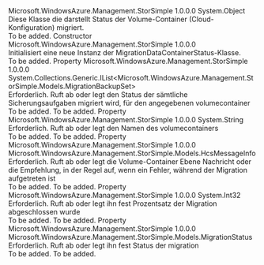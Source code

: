 <Type Name="MigrationDataContainerStatus" FullName="Microsoft.WindowsAzure.Management.StorSimple.Models.MigrationDataContainerStatus">
  <TypeSignature Language="C#" Value="public class MigrationDataContainerStatus" />
  <TypeSignature Language="ILAsm" Value=".class public auto ansi beforefieldinit MigrationDataContainerStatus extends System.Object" />
  <TypeSignature Language="DocId" Value="T:Microsoft.WindowsAzure.Management.StorSimple.Models.MigrationDataContainerStatus" />
  <TypeSignature Language="VB.NET" Value="Public Class MigrationDataContainerStatus" />
  <TypeSignature Language="F#" Value="type MigrationDataContainerStatus = class" />
  <AssemblyInfo>
    <AssemblyName>Microsoft.WindowsAzure.Management.StorSimple</AssemblyName>
    <AssemblyVersion>1.0.0.0</AssemblyVersion>
  </AssemblyInfo>
  <Base>
    <BaseTypeName>System.Object</BaseTypeName>
  </Base>
  <Interfaces />
  <Docs>
    <summary>
            Diese Klasse die darstellt Status der Volume-Container (Cloud-Konfiguration) migriert.
            </summary>
    <remarks>To be added.</remarks>
  </Docs>
  <Members>
    <Member MemberName=".ctor">
      <MemberSignature Language="C#" Value="public MigrationDataContainerStatus ();" />
      <MemberSignature Language="ILAsm" Value=".method public hidebysig specialname rtspecialname instance void .ctor() cil managed" />
      <MemberSignature Language="DocId" Value="M:Microsoft.WindowsAzure.Management.StorSimple.Models.MigrationDataContainerStatus.#ctor" />
      <MemberSignature Language="VB.NET" Value="Public Sub New ()" />
      <MemberType>Constructor</MemberType>
      <AssemblyInfo>
        <AssemblyName>Microsoft.WindowsAzure.Management.StorSimple</AssemblyName>
        <AssemblyVersion>1.0.0.0</AssemblyVersion>
      </AssemblyInfo>
      <Parameters />
      <Docs>
        <summary>
            Initialisiert eine neue Instanz der MigrationDataContainerStatus-Klasse.
            </summary>
        <remarks>To be added.</remarks>
      </Docs>
    </Member>
    <Member MemberName="BackupSets">
      <MemberSignature Language="C#" Value="public System.Collections.Generic.IList&lt;Microsoft.WindowsAzure.Management.StorSimple.Models.MigrationBackupSet&gt; BackupSets { get; set; }" />
      <MemberSignature Language="ILAsm" Value=".property instance class System.Collections.Generic.IList`1&lt;class Microsoft.WindowsAzure.Management.StorSimple.Models.MigrationBackupSet&gt; BackupSets" />
      <MemberSignature Language="DocId" Value="P:Microsoft.WindowsAzure.Management.StorSimple.Models.MigrationDataContainerStatus.BackupSets" />
      <MemberSignature Language="VB.NET" Value="Public Property BackupSets As IList(Of MigrationBackupSet)" />
      <MemberSignature Language="F#" Value="member this.BackupSets : System.Collections.Generic.IList&lt;Microsoft.WindowsAzure.Management.StorSimple.Models.MigrationBackupSet&gt; with get, set" Usage="Microsoft.WindowsAzure.Management.StorSimple.Models.MigrationDataContainerStatus.BackupSets" />
      <MemberType>Property</MemberType>
      <AssemblyInfo>
        <AssemblyName>Microsoft.WindowsAzure.Management.StorSimple</AssemblyName>
        <AssemblyVersion>1.0.0.0</AssemblyVersion>
      </AssemblyInfo>
      <ReturnValue>
        <ReturnType>System.Collections.Generic.IList&lt;Microsoft.WindowsAzure.Management.StorSimple.Models.MigrationBackupSet&gt;</ReturnType>
      </ReturnValue>
      <Docs>
        <summary>
            Erforderlich. Ruft ab oder legt den Status der sämtliche Sicherungsaufgaben migriert wird, für den angegebenen volumecontainer
            </summary>
        <value>To be added.</value>
        <remarks>To be added.</remarks>
      </Docs>
    </Member>
    <Member MemberName="CloudConfigurationName">
      <MemberSignature Language="C#" Value="public string CloudConfigurationName { get; set; }" />
      <MemberSignature Language="ILAsm" Value=".property instance string CloudConfigurationName" />
      <MemberSignature Language="DocId" Value="P:Microsoft.WindowsAzure.Management.StorSimple.Models.MigrationDataContainerStatus.CloudConfigurationName" />
      <MemberSignature Language="VB.NET" Value="Public Property CloudConfigurationName As String" />
      <MemberSignature Language="F#" Value="member this.CloudConfigurationName : string with get, set" Usage="Microsoft.WindowsAzure.Management.StorSimple.Models.MigrationDataContainerStatus.CloudConfigurationName" />
      <MemberType>Property</MemberType>
      <AssemblyInfo>
        <AssemblyName>Microsoft.WindowsAzure.Management.StorSimple</AssemblyName>
        <AssemblyVersion>1.0.0.0</AssemblyVersion>
      </AssemblyInfo>
      <ReturnValue>
        <ReturnType>System.String</ReturnType>
      </ReturnValue>
      <Docs>
        <summary>
            Erforderlich. Ruft ab oder legt den Namen des volumecontainers
            </summary>
        <value>To be added.</value>
        <remarks>To be added.</remarks>
      </Docs>
    </Member>
    <Member MemberName="MessageInfo">
      <MemberSignature Language="C#" Value="public Microsoft.WindowsAzure.Management.StorSimple.Models.HcsMessageInfo MessageInfo { get; set; }" />
      <MemberSignature Language="ILAsm" Value=".property instance class Microsoft.WindowsAzure.Management.StorSimple.Models.HcsMessageInfo MessageInfo" />
      <MemberSignature Language="DocId" Value="P:Microsoft.WindowsAzure.Management.StorSimple.Models.MigrationDataContainerStatus.MessageInfo" />
      <MemberSignature Language="VB.NET" Value="Public Property MessageInfo As HcsMessageInfo" />
      <MemberSignature Language="F#" Value="member this.MessageInfo : Microsoft.WindowsAzure.Management.StorSimple.Models.HcsMessageInfo with get, set" Usage="Microsoft.WindowsAzure.Management.StorSimple.Models.MigrationDataContainerStatus.MessageInfo" />
      <MemberType>Property</MemberType>
      <AssemblyInfo>
        <AssemblyName>Microsoft.WindowsAzure.Management.StorSimple</AssemblyName>
        <AssemblyVersion>1.0.0.0</AssemblyVersion>
      </AssemblyInfo>
      <ReturnValue>
        <ReturnType>Microsoft.WindowsAzure.Management.StorSimple.Models.HcsMessageInfo</ReturnType>
      </ReturnValue>
      <Docs>
        <summary>
            Erforderlich. Ruft ab oder legt die Volume-Container Ebene Nachricht oder die Empfehlung, in der Regel auf, wenn ein Fehler, während der Migration aufgetreten ist
            </summary>
        <value>To be added.</value>
        <remarks>To be added.</remarks>
      </Docs>
    </Member>
    <Member MemberName="PercentageCompleted">
      <MemberSignature Language="C#" Value="public int PercentageCompleted { get; set; }" />
      <MemberSignature Language="ILAsm" Value=".property instance int32 PercentageCompleted" />
      <MemberSignature Language="DocId" Value="P:Microsoft.WindowsAzure.Management.StorSimple.Models.MigrationDataContainerStatus.PercentageCompleted" />
      <MemberSignature Language="VB.NET" Value="Public Property PercentageCompleted As Integer" />
      <MemberSignature Language="F#" Value="member this.PercentageCompleted : int with get, set" Usage="Microsoft.WindowsAzure.Management.StorSimple.Models.MigrationDataContainerStatus.PercentageCompleted" />
      <MemberType>Property</MemberType>
      <AssemblyInfo>
        <AssemblyName>Microsoft.WindowsAzure.Management.StorSimple</AssemblyName>
        <AssemblyVersion>1.0.0.0</AssemblyVersion>
      </AssemblyInfo>
      <ReturnValue>
        <ReturnType>System.Int32</ReturnType>
      </ReturnValue>
      <Docs>
        <summary>
            Erforderlich. Ruft ab oder legt ihn fest Prozentsatz der Migration abgeschlossen wurde
            </summary>
        <value>To be added.</value>
        <remarks>To be added.</remarks>
      </Docs>
    </Member>
    <Member MemberName="Status">
      <MemberSignature Language="C#" Value="public Microsoft.WindowsAzure.Management.StorSimple.Models.MigrationStatus Status { get; set; }" />
      <MemberSignature Language="ILAsm" Value=".property instance valuetype Microsoft.WindowsAzure.Management.StorSimple.Models.MigrationStatus Status" />
      <MemberSignature Language="DocId" Value="P:Microsoft.WindowsAzure.Management.StorSimple.Models.MigrationDataContainerStatus.Status" />
      <MemberSignature Language="VB.NET" Value="Public Property Status As MigrationStatus" />
      <MemberSignature Language="F#" Value="member this.Status : Microsoft.WindowsAzure.Management.StorSimple.Models.MigrationStatus with get, set" Usage="Microsoft.WindowsAzure.Management.StorSimple.Models.MigrationDataContainerStatus.Status" />
      <MemberType>Property</MemberType>
      <AssemblyInfo>
        <AssemblyName>Microsoft.WindowsAzure.Management.StorSimple</AssemblyName>
        <AssemblyVersion>1.0.0.0</AssemblyVersion>
      </AssemblyInfo>
      <ReturnValue>
        <ReturnType>Microsoft.WindowsAzure.Management.StorSimple.Models.MigrationStatus</ReturnType>
      </ReturnValue>
      <Docs>
        <summary>
            Erforderlich. Ruft ab oder legt ihn fest Status der migration
            </summary>
        <value>To be added.</value>
        <remarks>To be added.</remarks>
      </Docs>
    </Member>
  </Members>
</Type>